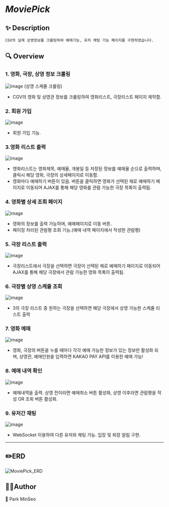 # _MoviePick_
## ✨ Description
```
CGV의 실제 상영정보를 크롤링하여 예매기능, 유저 채팅 기능 페이지를 구현하였습니다.
```


## 🔍 Overview
### 1. 영화, 극장, 상영 정보 크롤링
![image](https://github.com/MoongBan/MoviePick_sources/assets/122944951/b36841bb-7260-4bd3-b64c-2b5a063b940b) 
(상영 스케쥴 크롤링)
- CGV의 영화 및 상영관 정보를 크롤링하여 영화리스트, 극장리스트 페이지 제작함.




### 2. 회원 가입
![image](https://github.com/MoongBan/MoviePick_sources/assets/122944951/91f1258d-3ed1-4c6f-9fba-b57d07dc0d14)
- 회원 가입 기능.
### 3.영화 리스트 출력 
![image](https://github.com/MoongBan/MoviePick_sources/assets/122944951/ff620b96-9154-41d6-929e-1bcbabfa5d07)
- 영화리스트는 영화제목, 예매율, 개봉일 등 저장된 정보를 예매율 순으로 출력하며, 클릭시 해당 영화, 극장의 상세페이지로 이동함. 
- 영화마다 예매하기 버튼이 있음. 버튼을 클릭하면 영화가 선택된 채로 예매하기 페이지로 이동되어 AJAX를 통해 해당 영화를 관람 가능한 극장 목록이 출력됨.
### 4. 영화별 상세 조회 페이지
![image](https://github.com/MoongBan/MoviePick_sources/assets/122944951/b7ee78c9-0c1d-4f40-9a5c-cad2726abc5f)
- 영화의 정보를 출력 가능하며, 예매페이지로 이동 버튼.
- 페이징 처리된 관람평 조회 기능.(예매 내역 페이지에서 작성한 관람평)
### 5. 극장 리스트 출력
![image](https://github.com/MoongBan/MoviePick_sources/assets/122944951/389dd055-d8ab-431f-9ece-2886d2491383)
- 극장리스트에서 극장을 선택하면 극장이 선택된 채로 예매하기 페이지로 이동되어 AJAX를 통해 해당 극장에서 관람 가능한 영화 목록이 출력됨.
### 6. 극장별 상영 스케쥴 조회
![image](https://github.com/MoongBan/MoviePick_sources/assets/122944951/705441f4-ee83-4bc8-b050-166edf093640)
- 3의 극장 리스트 중 원하는 극장을 선택하면 해당 극장에서 상영 가능한 스케쥴 리스트 출력
### 7. 영화 예매 
![image](https://github.com/MoongBan/MoviePick_sources/assets/122944951/e3313a64-c6f6-40ab-bac6-5429117ca4e6)
- 영화, 극장의 버튼을 누를 때마다 각각 예매 가능한 정보가 있는 정보만 활성화 되며, 상영관, 예매인원을 입력하면 KAKAO PAY API를 이용한 예매 가능!

### 8. 예매 내역 확인 
![image](https://github.com/MoongBan/MoviePick_sources/assets/122944951/8ca13ccc-e621-4751-bb28-0f4afd0adcd1)
- 예매내역을 출력. 상영 전이라면 예매취소 버튼 활성화, 상영 이후라면 관람평을 작성 OR 조회 버튼 활성화. 

### 9. 유저간 채팅 
![image](https://github.com/MoongBan/MoviePick_sources/assets/122944951/d13d0765-2fc6-4d41-8c18-582342037a91)
- WebSocket 이용하여 다른 유저와 채팅 가능. 입장 및 퇴장 알림 구현.
--- 
## ✏️ERD
![MoviePick_ERD](https://github.com/MoongBan/MoviePick_sources/assets/122944951/428849e9-4ff6-4699-88d9-7bcfabc226c3)



## 🤼‍♂️Author
🐺 Park MinSeo





